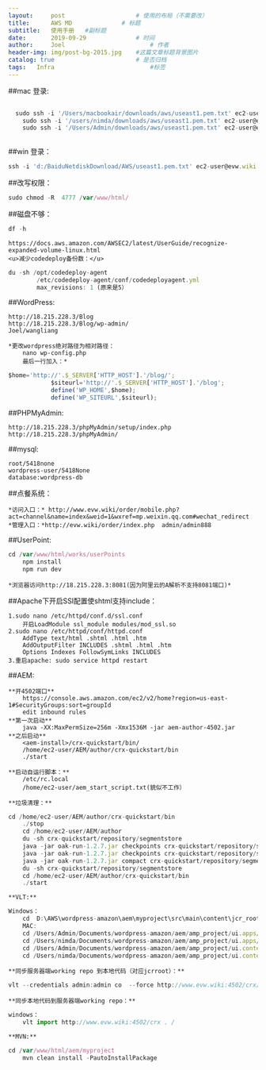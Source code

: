 ```yaml
---
layout:     post   				    # 使用的布局（不需要改）
title:      AWS MD 				# 标题 
subtitle:   使用手册   #副标题
date:       2019-09-29				# 时间
author:     Joel 						# 作者
header-img: img/post-bg-2015.jpg 	#这篇文章标题背景图片
catalog: true 						# 是否归档
tags:	Infra							#标签
---
```

##mac 登录:

```javascript
  
  sudo ssh -i '/Users/macbookair/downloads/aws/useast1.pem.txt' ec2-user@evw.wiki
	sudo ssh -i '/users/nimda/downloads/aws/useast1.pem.txt' ec2-user@evw.wiki
	sudo ssh -i '/Users/Admin/downloads/aws/useast1.pem.txt' ec2-user@evw.wiki 
  
```  

##win 登录：

```javascript
ssh -i 'd:/BaiduNetdiskDownload/AWS/useast1.pem.txt' ec2-user@evw.wiki
```  

##改写权限：

```javascript
sudo chmod -R  4777 /var/www/html/
```  


##磁盘不够：

```javascript
df -h
```  

	https://docs.aws.amazon.com/AWSEC2/latest/UserGuide/recognize-expanded-volume-linux.html
	<u>减少codedeploy备份数：</u>
```javascript
du -sh /opt/codedeploy-agent
		/etc/codedeploy-agent/conf/codedeployagent.yml
		max_revisions: 1 (原来是5）
```  


##WordPress:

	http://18.215.228.3/Blog 
	http://18.215.228.3/Blog/wp-admin/ 
	Joel/wangliang  

	*更改wordpress绝对路径为相对路径：
		nano wp-config.php
		最后一行加入：*
    
```javascript
$home='http://'.$_SERVER['HTTP_HOST'].'/blog/';
			$siteurl='http://'.$_SERVER['HTTP_HOST'].'/blog';
			define('WP_HOME',$home);
			define('WP_SITEURL',$siteurl);
```  


##PHPMyAdmin:

	http://18.215.228.3/phpMyAdmin/setup/index.php 
	http://18.215.228.3/phpMyAdmin/ 

##mysql:

	root/5418none
	wordpress-user/5418None
	database:wordpress-db
##点餐系统：

	*访问入口：* http://www.evw.wiki/order/mobile.php?act=channel&name=index&weid=1&wxref=mp.weixin.qq.com#wechat_redirect 
	*管理入口：*http://evw.wiki/order/index.php  admin/admin888
##UserPoint:

```javascript
cd /var/www/html/works/userPoints
	npm install
	npm run dev
```  

	*浏览器访问http://18.215.228.3:8081(因为阿里云的A解析不支持8081端口)*
##Apache下开启SSI配置使shtml支持include：

	1.sudo nano /etc/httpd/conf.d/ssl.conf
		开启LoadModule ssl_module modules/mod_ssl.so 
	2.sudo nano /etc/httpd/conf/httpd.conf
		AddType text/html .shtml .html .htm 
		AddOutputFilter INCLUDES .shtml .html .htm 
		Options Indexes FollowSymLinks INCLUDES
	3.重启apache: sudo service httpd restart

##AEM:

	**开4502端口** 
		https://console.aws.amazon.com/ec2/v2/home?region=us-east-1#SecurityGroups:sort=groupId 
		edit inbound rules
	**第一次启动**
		java -XX:MaxPermSize=256m -Xmx1536M -jar aem-author-4502.jar	
	**之后启动**
		<aem-install>/crx-quickstart/bin/
		/home/ec2-user/AEM/author/crx-quickstart/bin
		./start

	**启动自运行脚本：**
		/etc/rc.local
		/home/ec2-user/aem_start_script.txt(貌似不工作）

	**垃圾清理：**
```javascript
cd /home/ec2-user/AEM/author/crx-quickstart/bin
	./stop
	cd /home/ec2-user/AEM/author
	du -sh crx-quickstart/repository/segmentstore
	java -jar oak-run-1.2.7.jar checkpoints crx-quickstart/repository/segmentstore
	java -jar oak-run-1.2.7.jar checkpoints crx-quickstart/repository/segmentstore rm-unreferenced
	java -jar oak-run-1.2.7.jar compact crx-quickstart/repository/segmentstore
	du -sh crx-quickstart/repository/segmentstore
	cd /home/ec2-user/AEM/author/crx-quickstart/bin
	./start
```  


	**VLT:**
	
```javascript
Windows：
	cd  D:\AWS\wordpress-amazon\aem\myproject\src\main\content\jcr_root
	MAC:
	cd /Users/Admin/Documents/wordpress-amazon/aem/amp_project/ui.apps/src/main/content/jcr_root
	cd /Users/nimda/Documents/wordpress-amazon/aem/amp_project/ui.apps/src/main/content/jcr_root
	cd /Users/Admin/Documents/wordpress-amazon/aem/amp_project/ui.content/src/main/content/jcr_root
	cd /Users/nimda/Documents/wordpress-amazon/aem/amp_project/ui.content/src/main/content/jcr_root
```  


	**同步服务器端working repo 到本地代码（对应jcrroot）：**
```javascript
vlt --credentials admin:admin co  --force http://www.evw.wiki:4502/crx/server/-/jcr:root/
```  

	**同步本地代码到服务器端working repo：**
```javascript
windows：
	vlt import http://www.evw.wiki:4502/crx . /
```  


	**MVN:**
```javascript
cd /var/www/html/aem/myproject
	mvn clean install -PautoInstallPackage
```  
